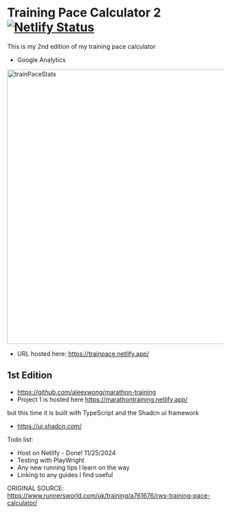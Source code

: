 # Training Pace Calculator 2 [![Netlify Status](https://api.netlify.com/api/v1/badges/2b8c6c05-12b2-423a-a2c2-af4e93e8f160/deploy-status)](https://app.netlify.com/sites/trainpace/deploys)

This is my 2nd edition of my training pace calculator

- Google Analytics
<img width="637" alt="trainPaceStats" src="https://github.com/user-attachments/assets/6f881b3f-b53e-4128-8b6b-baa93a466add" />


- URL hosted here: https://trainpace.netlify.app/

## 1st Edition

- https://github.com/aleexwong/marathon-training
- Project 1 is hosted here https://marathontraining.netlify.app/

but this time it is built with TypeScript and the Shadcn ui framework

- https://ui.shadcn.com/

Todo list:

- Host on Netlify - Done! 11/25/2024
- Testing with PlayWright
- Any new running tips I learn on the way
- Linking to any guides I find useful

ORIGINAL SOURCE: https://www.runnersworld.com/uk/training/a761676/rws-training-pace-calculator/
